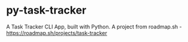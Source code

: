 # py-task-tracker
A Task Tracker CLI App, built with Python. A project from roadmap.sh - https://roadmap.sh/projects/task-tracker
